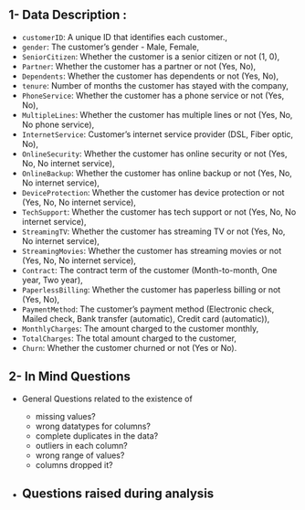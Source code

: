 ## 1- Data Description :
- `customerID`: A unique ID that identifies each customer.,
- `gender`: The customer’s gender - Male, Female,
- `SeniorCitizen`: Whether the customer is a senior citizen or not (1, 0),
- `Partner`: Whether the customer has a partner or not (Yes, No),
- `Dependents`: Whether the customer has dependents or not (Yes, No),
- `tenure`: Number of months the customer has stayed with the company,
- `PhoneService`: Whether the customer has a phone service or not (Yes, No),
- `MultipleLines`: Whether the customer has multiple lines or not (Yes, No, No phone service),
- `InternetService`: Customer’s internet service provider (DSL, Fiber optic, No),
- `OnlineSecurity`: Whether the customer has online security or not (Yes, No, No internet service),
- `OnlineBackup`: Whether the customer has online backup or not (Yes, No, No internet service),
- `DeviceProtection`: Whether the customer has device protection or not (Yes, No, No internet service),
- `TechSupport`: Whether the customer has tech support or not (Yes, No, No internet service),
- `StreamingTV`: Whether the customer has streaming TV or not (Yes, No, No internet service),
- `StreamingMovies`: Whether the customer has streaming movies or not (Yes, No, No internet service),
- `Contract`: The contract term of the customer (Month-to-month, One year, Two year),
- `PaperlessBilling`: Whether the customer has paperless billing or not (Yes, No),
- `PaymentMethod`: The customer’s payment method (Electronic check, Mailed check, Bank transfer (automatic), Credit card (automatic)),
- `MonthlyCharges`: The amount charged to the customer monthly,
- `TotalCharges`: The total amount charged to the customer,
- `Churn`: Whether the customer churned or not (Yes or No).

## 2- In Mind Questions
- General Questions related to the existence of
  - missing values?
  - wrong datatypes for columns?
  - complete duplicates in the data?
  - outliers in each column?
  - wrong range of values?
  - columns dropped it?

- Questions raised during analysis
  - 
